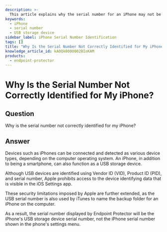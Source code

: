 ```yaml
---
description: >-
  This article explains why the serial number for an iPhone may not be correctly identified and the implications of Apple's security limitations on device identification.
keywords:
  - iPhone
  - serial number
  - USB storage device
sidebar_label: iPhone Serial Number Identification
tags: []
title: "Why Is the Serial Number Not Correctly Identified for My iPhone?"
knowledge_article_id: kA0Qk0000002BIoKAM
products:
  - endpoint-protector
---
```


# Why Is the Serial Number Not Correctly Identified for My iPhone?

## Question

Why is the serial number not correctly identified for my iPhone?

## Answer

Devices such as iPhones can be connected and detected as various device types, depending on the computer operating system. An iPhone, in addition to being a smartphone, can also function as a USB storage device.

Although USB devices are identified using Vendor ID (VID), Product ID (PID), and serial number, Apple prohibits access to the device identifying data that is visible in the iOS Settings app.

These security limitations imposed by Apple are further extended, as the USB serial number is also used by iTunes to name the backup folder for an iPhone on the computer.

As a result, the serial number displayed by Endpoint Protector will be the iPhone's USB storage device serial number, not the iPhone serial number shown in the phone's settings menu.